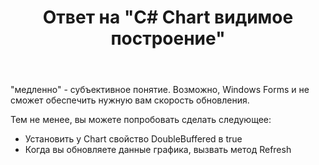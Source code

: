 ﻿---
title: "Ответ на \"C# Chart видимое построение\""
se.owner.user_id: 240512
se.owner.display_name: "MSDN.WhiteKnight"
se.owner.link: "https://ru.stackoverflow.com/users/240512/msdn-whiteknight"
se.answer_id: 640126
se.question_id: 640112
se.post_type: answer
se.is_accepted: True
---
<p>"медленно" - субъективное понятие. Возможно, Windows Forms и не сможет обеспечить нужную вам скорость обновления.</p>

<p>Тем не менее, вы можете попробовать сделать следующее:</p>

<ul>
<li>Установить у Chart свойство DoubleBuffered в true </li>
<li>Когда вы обновляете данные графика, вызвать метод Refresh</li>
</ul>
